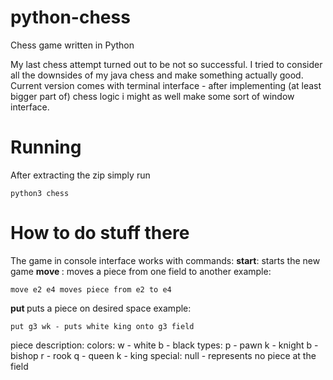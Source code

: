 # python-chess
Chess game written in Python

My last chess attempt turned out to be not so successful. I tried to consider all the downsides of my java chess and make something actually good. Current version comes with terminal interface - after implementing (at least bigger part of) chess logic i might as well make some sort of window interface.

# Running
After extracting the zip simply run 
```
python3 chess
```

# How to do stuff there
The game in console interface works with commands:
**start**: starts the new game
**move <src field> <trg field>**: moves a piece from one field to another
  example:
  ```
  move e2 e4 moves piece from e2 to e4
  ```
**put <field> <piece type>** puts a piece on desired space
  example:
  ```
  put g3 wk - puts white king onto g3 field
  ```

piece description:
  colors:
  w - white
  b - black
  types:
  p - pawn
  k - knight
  b - bishop
  r - rook
  q - queen
  k - king
  special:
  null - represents no piece at the field
